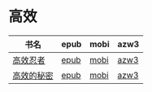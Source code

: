 # 高效

| 书名 | epub | mobi | azw3 |
| --- | --- | --- | --- |
| [高效忍者](http://ct.dalanmei.com/f/31084289-571813383-e51f8d) | [epub](http://ct.dalanmei.com/f/31084289-571813383-e51f8d) | [mobi](http://ct.dalanmei.com/f/31084289-571543252-e9d7c5) | [azw3](http://ct.dalanmei.com/f/31084289-572196526-e9184d) |
| [高效的秘密](http://ct.dalanmei.com/f/31084289-571819427-249db9) | [epub](http://ct.dalanmei.com/f/31084289-571819427-249db9) | [mobi](http://ct.dalanmei.com/f/31084289-571548371-1378b1) | [azw3](http://ct.dalanmei.com/f/31084289-572057814-f8e1db) |
